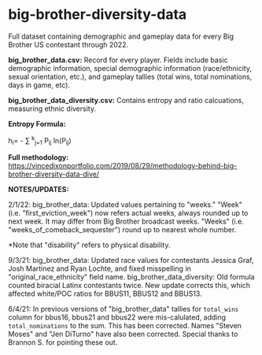 # big-brother-diversity-data
Full dataset containing demographic and gameplay data for every Big Brother US contestant through 2022.

**big_brother_data.csv:** 
Record for every player. Fields include basic demographic information, special demographic information (race/ethnicity, sexual orientation, etc.), and gameplay tallies (total wins, total nominations, days in game, etc).

**big_brother_data_diversity.csv:** 
Contains entropy and ratio calcuations, measuring ethnic diversity.

**Entropy Formula:**

 h<sub>i</sub>= - ∑ <sup>k</sup><sub>j=1</sub> P<sub>ij</sub> ln(P<sub>ij</sub>)
 
 **Full methodology:**
 https://vincedixonportfolio.com/2019/08/29/methodology-behind-big-brother-diversity-data-dive/
 
 **NOTES/UPDATES:**

2/1/22: big_brother_data: Updated values pertaining to "weeks." "Week" (i.e. "first_eviction_week") now refers actual weeks, always rounded up to next week. It may differ from Big Brother broadcast weeks. "Weeks" (i.e. "weeks_of_comeback_sequester") round up to nearest whole number.

*Note that "disability" refers to physical disability.

9/3/21: big_brother_data: Updated race values for contestants Jessica Graf, Josh Martinez and Ryan Lochte, and fixed misspelling in "original_race_ethnicity" field name.
big_brother_data_diversity: Old formula counted biracial Latinx contestants twice. New update corrects this, which affected white/POC ratios for BBUS11, BBUS12 and BBUS13.

6/4/21: In previous versions of "big_brother_data" tallies for `total_wins` column for bbus16, bbus21 and bbus22 were mis-calulated, adding `total_nominations` to the sum. This has been corrected. Names "Steven Moses" and "Jen DiTurno" have also been corrected. Special thanks to Brannon S. for pointing these out.

